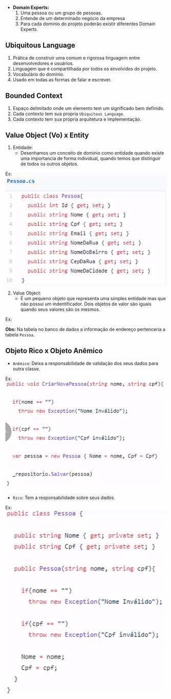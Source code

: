 - **Domain Experts:**
    1. Uma pessoa ou um grupo de pessoas.
    2. Entende de um determinado negócio da empresa
    3. Para cada domínio do projeto poderão existir diferentes Domain Experts.

## Ubiquitous Language

1. Prática de construir uma comum e rigorosa linguagem entre desenvolvedores e usuários.
2. Linguagem que é compartilhada por todos os envolvidos do projeto.
3. Vocabulário do domínio.
4. Usado em todas as formas de falar e escrever.

## Bounded Context

1. Espaço delimitado onde um elemento tem um significado bem definido.
2. Cada contexto tem sua propria `Ubiquitous Language`.
3. Cada contexto tem sua própria arquitetura e implementação.

## Value Object (Vo) x Entity

1. Entidade: 
    - Desenhamos um conceito de dominio como entidade quando existe uma importancia de forma individual, quando temos que distinguir de todos os outros objetos.

Ex: ![pessoacomendereco](pessoacomendereco.PNG)

2. Value Object:
    - É um pequeno objeto que representa uma simples entidade mas que não possui um indentificador. Dois objetos de valor são iguais quando seus valores são os mesmos.

Ex: 


**Obs:** Na tabela no banco de dados a informação de endereço pertenceria a tabela `Pessoa`.

## Objeto Rico x Objeto Anêmico

- `Anêmico`: Deixa a responsabilidade de validação dos seus dados para outra classe.

Ex: ![objanemico](anemico.PNG)

- `Rico`: Tem a responsabilidade sobre seus dados.

Ex: ![objrico](rico.PNG)

